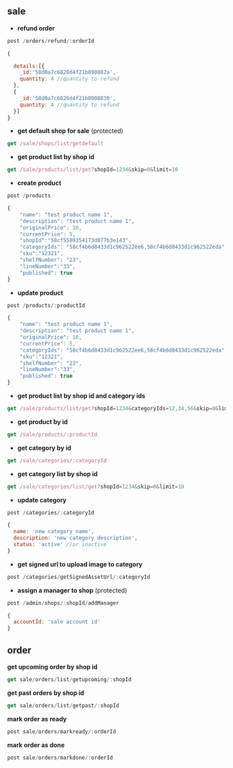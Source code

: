 ## sale

* **refund order**

```javascript
post /orders/refund/:orderId
```

```javascript
{

  details:[{
  	_id:'58d0a7c6826d4f21b890882a',
  	quantity: 4 //quantity to refund
  },
  {
  	_id:'58d0a7c6826d4f21b8908830',
  	quantity: 4 //quantity to refund
  }]
}
```

* **get default shop for sale** (protected)

```javascript
get /sale/shops/list/getdefault
```

* **get product list by shop id**
```javascript
get /sale/products/list/get?shopId=1234&skip=0&limit=10
```

* **create product**
```javascript
post /products
```

```javascript
{
    "name": "test product name 1",
    "description": "test product name 1",
    "originalPrice": 10,
    "currentPrice": 5,
    "shopId":"58cf5589354173d077b3e143",
    "categoryIds": "58cf4b6d8433d1c962522ee6,58cf4b6d8433d1c962522eda",
    "sku":"12321",
    "shelfNumber": "23",
    "lineNumber":"33",
    "published": true 
}
```

* **update product**
```javascript
post /products/:productId
```

```javascript
{
    "name": "test product name 1",
    "description": "test product name 1",
    "originalPrice": 10,
    "currentPrice": 5,
    "categoryIds": "58cf4b6d8433d1c962522ee6,58cf4b6d8433d1c962522eda",
    "sku":"12321",
    "shelfNumber": "23",
    "lineNumber":"33",
    "published": true 
}
```

* **get product list by shop id and category ids**
```javascript
get /sale/products/list/get?shopId=1234&categoryIds=12,34,56&skip=0&limit=10 //get products from 3 category id 12, 34, 56
```
* **get product by id**
```javascript
get /sale/products/:productId
```

* **get category by id**
```javascript
get /sale/categories/:categoryId
```

* **get category list by shop id**
```javascript
get /sale/categories/list/get?shopId=1234&skip=0&limit=10
```

* **update category**
```javascript
post /categories/:categoryId
```
```javascript
{
  name: 'new category name',
  description: 'new category description',
  status: 'active' //or inactive
}
```


* **get signed url to upload image to category**
```javascript
post /categories/getSignedAssetUrl/:categoryId
```

* **assign a manager to shop** (protected)

```javascript
post /admin/shops/:shopId/addManager
```

```javascript
{
  accountId: 'sale account id'
}
```
## order
 **get upcoming order by shop id**

```javascript
get sale/orders/list/getupcoming/:shopId
```

**get past orders by shop id**

```javascript
get sale/orders/list/getpast/:shopId
```

**mark order as ready**

```javascript
post sale/orders/markready/:orderId
```

**mark order as done**

```javascript
post sale/orders/markdone/:orderId
```
